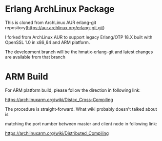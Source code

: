 # Erlang ArchLinux Package

This is cloned from ArchLinux AUR erlang-git repository(https://aur.archlinux.org/erlang-git.git)

I forked from ArchLinux AUR to support legacy Erlang/OTP 18.X built with OpenSSL 1.0 in x86_64 and ARM platform.

The development branch will be the hmatix-erlang-git and latest changes are available from that branch

# ARM Build

For ARM platform build, please follow the direction in following link:

https://archlinuxarm.org/wiki/Distcc_Cross-Compiling

The procedure is straight-forward. What wiki probably doesn't talked about is

matching the port number between master and client node in following link:

https://archlinuxarm.org/wiki/Distributed_Compiling


